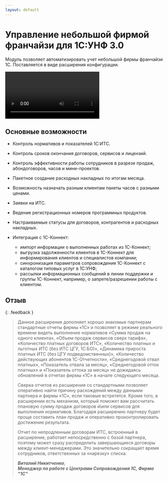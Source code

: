 ```yaml
---
layout: default
---
```


# Управление небольшой фирмой франчайзи для 1С:УНФ 3.0

Модуль позволяет автоматизировать учет небольшой фирмы франчайзи 1С.
Поставляется в виде расширения конфигурации.

<div class="video-container">
    <video controls>
        <source src="https://sorokinltd.ru/files/sem202309.mp4" type="video/mp4">
    </video>
</div>

## Основные возможности

* Контроль нормативов и показателей 1С:ИТС.
* Контроль сроков окончания договоров, сервисов и лицензий.
* Контроль эффективности работы сотрудников в разрезе продаж, абондоговоров, часов и мини-проектов.
* Пакетное создание расходных накладных по итогам месяца.
* Возможность назначать разным клиентам пакеты часов с разными ценами.
* Заявки на ИТС.
* Ведение регистрационных номеров программных продуктов.
* Настраиваемые статусы для договоров, контрагентов и расходных накладных.
* Интеграция с 1С-Коннект:

    * импорт информации о выполненных работах из 1С-Коннект;
    * выгрузка задолженности клиентов в 1С-Коннект для информирования клиентов и специалистов компании;
    * синхронизация параметров сопровождения 1С-Коннект с каталогом типовых услуг в 1С:УНФ;
    * рассылки информационных сообщений в линии поддержки и группы 1С-Коннект, например, о запрете/разрешении работы с клиентом.

## Отзыв

{: .feedback }
>Данное расширение дополняет хорошо знакомые партнерам стандартные отчеты фирмы «1С» и позволяет в режиме реального времени видеть выполнение нормативов «Сумма продаж на одного клиента», «Объем продаж сервисов сверх тарифа», «Количество платных договоров ИТС», «Количество платных и льготных ИТС (без ИТС ЦГУ, 1С:БО)», «Динамика прироста платных ИТС (без ЦГУ подведомственных)», «Количество действующих абонентов 1С-Отчетности», «Среднегодовой отвал платных», «Показатель отвала за месяц», «Среднегодовой отток платных» и «Показатель оттока за месяц» не дожидаясь обновлений в отчетах фирмы «1С» в начале следующего месяца.
>
>Сверка отчетов из расширения со стандартными позволяет оперативно найти причину расхождений между данными партнера и фирмы «1С», если таковые встретятся. Кроме того, в расширении есть механизм, который поможет вам рассчитать плановую сумму продаж договоров и\или сервисов для выполнения нормативов. Благодаря расширению партнеру будет проще составить план продаж и оперативно проконтролировать достижение результата.
>
>Отчет по непродленным договорам ИТС, встроенный в расширение, работает непосредственно с базой партнера, поэтому может сразу распределить завершающиеся договоры
между клиент-менеджерами. Это значительно сокращает время сотрудников, ответственных за «нарезку» списка.
>
>**_Виталий Никитченко_**,<br>
>**_Менеджер по работе с Центрами Сопровождения 1С, Фирма "1С"_**